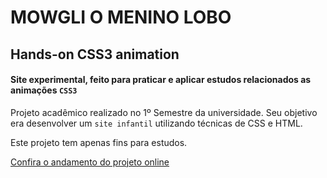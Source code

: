 # MOWGLI O MENINO LOBO

## Hands-on CSS3 animation
#### Site experimental, feito para praticar e aplicar estudos relacionados as animações `CSS3`

Projeto acadêmico realizado no 1º Semestre da universidade. Seu objetivo era desenvolver um `site infantil` utilizando técnicas de CSS e HTML. 

Este projeto tem apenas fins para estudos.

[Confira o andamento do projeto online](http://vagnersantos.esy.es/apps/mowgli/)
